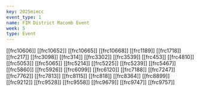 ```yaml
---
key: 2025mimcc
event_type: 1
name: FIM District Macomb Event
week: 5
type: Event
---
```

[[frc10606]]
[[frc10652]]
[[frc10665]]
[[frc10668]]
[[frc1189]]
[[frc1718]]
[[frc217]]
[[frc3098]]
[[frc314]]
[[frc3302]]
[[frc3539]]
[[frc453]]
[[frc4810]]
[[frc5053]]
[[frc5065]]
[[frc5214]]
[[frc5225]]
[[frc5239]]
[[frc5467]]
[[frc5860]]
[[frc5926]]
[[frc6099]]
[[frc6120]]
[[frc7188]]
[[frc7247]]
[[frc7762]]
[[frc7813]]
[[frc8115]]
[[frc818]]
[[frc8364]]
[[frc8899]]
[[frc9212]]
[[frc9528]]
[[frc9558]]
[[frc9679]]
[[frc9747]]
[[frc9757]]
